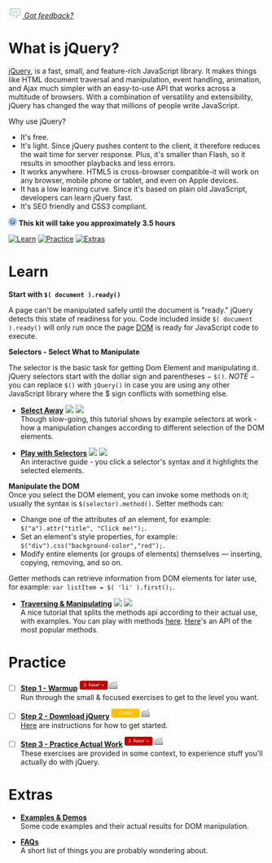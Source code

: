 *[![Feedback](/assets/feedback.gif) Got feedback?](https://docs.google.com/a/wix.com/forms/d/1aJHLJJsRKY_5TgHgsqh1Yrkt_EYaDkm-t8wCKNqGLMo/viewform?usp=send_form)*

# What is jQuery?

[jQuery](http://api.jquery.com/), is a fast, small, and feature-rich JavaScript library. 
It makes things like HTML document traversal and manipulation, event handling, animation, and Ajax 
much simpler with an easy-to-use API that works across a multitude of browsers. 
With a combination of versatility and extensibility, jQuery has changed the way that millions of people write JavaScript.

Why use jQuery?
  - It's free.
  - It's light. Since jQuery pushes content to the client, it therefore reduces the wait time for server response. 
  Plus, it's smaller than Flash, so it results in smoother playbacks and less errors.
  - It works anywhere. HTML5 is cross-browser compatible-it will work on any browser, mobile phone or tablet, and even on Apple devices.
  - It has a low learning curve. Since it's based on plain old JavaScript, developers can learn jQuery fast.
  - It's SEO friendly and CSS3 compliant.

![](/assets/clock-16.png) **This kit will take you approximately 3.5 hours**

<a href="#learn"><img src="https://github.com/wix/ng-training-kit/blob/master/assets/btn-learn.png" alt="Learn" height="48" width="140"></img></a>
<a href="#practice"><img src="https://github.com/wix/ng-training-kit/blob/master/assets/btn-practice.png" alt="Practice" height="48" width="140"></img></a>
<a href="#extras"><img src="https://github.com/wix/ng-training-kit/blob/master/assets/btn-extras.png" alt="Extras" height="48" width="140"></img></a>


# Learn


**Start with `$( document ).ready()`**

A page can't be manipulated safely until the document is "ready." jQuery detects this state of readiness for you. 
Code included inside `$( document ).ready()` will only run once the page [DOM](http://www.w3schools.com/js/js_htmldom.asp) is ready for JavaScript code to execute.

**Selectors - Select What to Manipulate**

The selector is the basic task for getting Dom Element and manipulating it. 
jQuery selectors start with the dollar sign and parentheses − `$()`. 
*NOTE* − you can replace `$()` with `jQuery()` in case you are using any other JavaScript library where the $ sign conflicts 
with something else.

- **[Select Away](https://www.youtube.com/watch?v=4i7Vk_Okav4)** <a href="#"><img src="https://github.com/wix/ng-training-kit/blob/master/assets/time-30m.png"></img></a> <a href="#"><img src="https://github.com/wix/ng-training-kit/blob/master/assets/tag-video.png"></img></a>   
Though slow-going, this tutorial shows by example selectors at work - how a manipulation changes according to different selection of the DOM elements.


- **[Play with Selectors](http://www.w3schools.com/jquery/trysel.asp)** <a href="#"><img src="https://github.com/wix/ng-training-kit/blob/master/assets/time-5m.png"></img></a> <a href="#"><img src="https://github.com/wix/ng-training-kit/blob/master/assets/tag-read.png"></img></a>   
  An interactive guide - you click a selector's syntax and it highlights the selected elements.
  
  
**Manipulate the DOM**  
Once you select the DOM element, you can invoke some methods on it; usually the syntax is `$(selector).method()`.
Setter methods can:
- Change one of the attributes of an element, for example: `$("a").attr("title", "Click me!");`.
- Set an element's style properties, for example: `$("div").css("background-color","red");`.
- Modify entire elements (or groups of elements) themselves — inserting, copying, removing, and so on. 

Getter methods can retrieve information from DOM elements for later use, for example: `var listItem = $( 'li' ).first();`.

- **[Traversing & Manipulating](http://jqfundamentals.com/chapter/traversing-manipulating)** <a href="#"><img src="https://github.com/wix/ng-training-kit/blob/master/assets/time-1h.png"></img></a> <a href="#"><img src="https://github.com/wix/ng-training-kit/blob/master/assets/tag-read.png"></img></a>   
  A nice tutorial that splits the methods api according to their actual use, with examples.
  You can play with methods [here](http://www.w3schools.com/jquery/tryit.asp?filename=tryjquery_sel_all2).
  [Here](https://api.jquery.com/category/manipulation/)'s an API of the most popular methods.
  

# Practice


- [ ] **[Step 1 - Warmup](http://jqexercise.droppages.com/)** <a href="#"><img src="/assets/time-1h.png"></img></a> <a href="#"><img src="/assets/tag-handson.png"></img></a>     
  Run through the small & focused exercises to get to the level you want.

  
- [ ] **[Step 2 - Download jQuery](https://jquery.com/)** <a href="#"><img src="/assets/time-5m.png"></img></a> <a href="#"><img src="/assets/tag-handson.png"></img></a>     
  [Here](http://www.w3schools.com/jquery/jquery_get_started.asp) are instructions for how to get started.


- [ ] **[Step 3 - Practice Actual Work](https://github.com/macloo/jquery_exercises)** <a href="#"><img src="/assets/time-1h.png"></img></a> <a href="#"><img src="/assets/tag-handson.png"></img></a>     
  These exercises are provided in some context, to experience stuff you'll actually do with jQuery.


# Extras


- **[Examples & Demos](http://www.tutorialspoint.com/jquery/jquery-dom.htm)**   
  Some code examples and their actual results for DOM manipulation.
  
- **[FAQs](https://learn.jquery.com/using-jquery-core/faq/)**   
  A short list of things you are probably wondering about.
